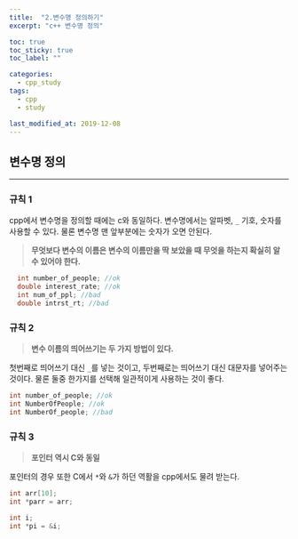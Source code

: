 ```yaml
---
title:  "2.변수명 정의하기"
excerpt: "c++ 변수명 정의"

toc: true
toc_sticky: true
toc_label: ""

categories:
  - cpp_study
tags:
  - cpp
  - study

last_modified_at: 2019-12-08  
---
```


## 변수명 정의

- - -

### 규칙 1

cpp에서 변수명을 정의할 때에는 c와 동일하다.
변수명에서는 알파벳, `_` 기호, 숫자를 사용할 수 있다.
물론 변수명 맨 앞부분에는 숫자가 오면 안된다.

> **무엇보다 변수의 이름은 변수의 이름만을 딱 보았을 때 무엇을 하는지 확실히 알 수 있어야 한다.**

```cpp
  int number_of_people; //ok
  double interest_rate; //ok
  int num_of_ppl; //bad
  double intrst_rt; //bad
```

### 규칙 2

> **변수 이름의 띄어쓰기는 두 가지 방법이 있다.**  

첫번째로 띄어쓰기 대신 `_`를 넣는 것이고, 두번째로는 띄어쓰기 대신 대문자를 넣어주는 것이다. 물론 둘중 한가지를 선택해 일관적이게 사용하는 것이 좋다.  

```cpp
int number_of_people; //ok
int NumberOfPeople; //ok
int NumberOf_people; //bad
```

### 규칙 3

> **포인터 역시 C와 동일**  

포인터의 경우 또한 C에서 `*`와 `&`가 하던 역활을 cpp에서도 물려 받는다.

```cpp
int arr[10];
int *parr = arr;

int i;
int *pi = &i;
```

